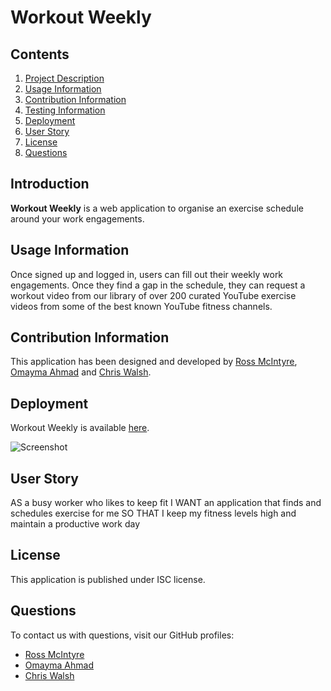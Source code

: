 # Workout Weekly
      
## Contents

1. [Project Description](##project-description)
2. [Usage Information](##usage-information)
3. [Contribution Information](##contribution-information)
4. [Testing Information](##testing-information)
5. [Deployment](##deployment)
6. [User Story](##user-story)
6. [License](##license)
7. [Questions](##questions)

## Introduction

**Workout Weekly** is a web application to organise an exercise schedule around your work engagements.

## Usage Information

Once signed up and logged in, users can fill out their weekly work engagements. Once they find a gap in the schedule, they can request a workout video from our library of over 200 curated YouTube exercise videos from some of the best known YouTube fitness channels.

## Contribution Information

This application has been designed and developed by [Ross McIntyre](https://github.com/ross-mc), [Omayma Ahmad](https://github.com/omaymaahmad) and [Chris Walsh](https://github.com/walsc024).

## Deployment

Workout Weekly is available [here](https://workout-weekly.herokuapp.com/).

![Screenshot](https://user-images.githubusercontent.com/67362834/109212170-17f35980-77a7-11eb-8454-be420f080ce6.JPG)

## User Story

AS a busy worker who likes to keep fit
I WANT an application that finds and schedules exercise for me
SO THAT I keep my fitness levels high and maintain a productive work day

## License

This application is published under ISC license.

## Questions

To contact us with questions, visit our GitHub profiles:

- [Ross McIntyre](https://github.com/ross-mc)
- [Omayma Ahmad](https://github.com/omaymaahmad)
- [Chris Walsh](https://github.com/walsc024)
